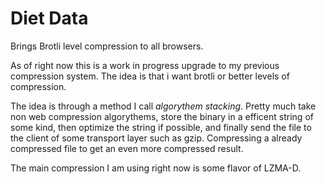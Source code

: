# Diet Data
Brings Brotli level compression to all browsers.

As of right now this is a work in progress upgrade to my previous compression system. The idea is that i want brotli or better levels of compression. 

The idea is through a method I call *algorythem stacking*. Pretty much take non web compression algorythems, store the binary in a efficent string of some kind, then optimize the string if possible, and finally send the file to the client of some transport layer such as gzip. Compressing a already compressed file to get an even more compressed result. 

The main compression I am using right now is some flavor of LZMA-D. 
